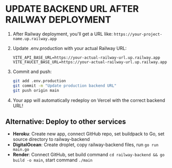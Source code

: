 # UPDATE BACKEND URL AFTER RAILWAY DEPLOYMENT

1. After Railway deployment, you'll get a URL like:
   `https://your-project-name.up.railway.app`

2. Update .env.production with your actual Railway URL:
   ```
   VITE_API_BASE_URL=https://your-actual-railway-url.up.railway.app
   VITE_FAUCET_BASE_URL=https://your-actual-railway-url.up.railway.app
   ```

3. Commit and push:
   ```bash
   git add .env.production
   git commit -m "Update production backend URL"
   git push origin main
   ```

4. Your app will automatically redeploy on Vercel with the correct backend URL!

## Alternative: Deploy to other services

- **Heroku**: Create new app, connect GitHub repo, set buildpack to Go, set source directory to railway-backend
- **DigitalOcean**: Create droplet, copy railway-backend files, run `go run main.go`
- **Render**: Connect GitHub, set build command `cd railway-backend && go build -o main`, start command `./main`